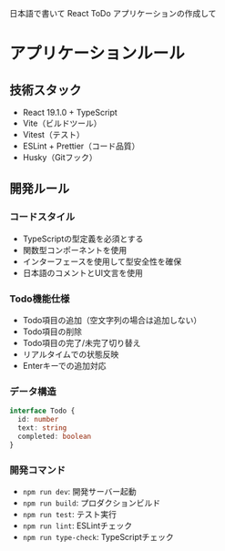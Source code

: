 日本語で書いて
React ToDo アプリケーションの作成して

# アプリケーションルール

## 技術スタック
- React 19.1.0 + TypeScript
- Vite（ビルドツール）
- Vitest（テスト）
- ESLint + Prettier（コード品質）
- Husky（Gitフック）

## 開発ルール

### コードスタイル
- TypeScriptの型定義を必須とする
- 関数型コンポーネントを使用
- インターフェースを使用して型安全性を確保
- 日本語のコメントとUI文言を使用

### Todo機能仕様
- Todo項目の追加（空文字列の場合は追加しない）
- Todo項目の削除
- Todo項目の完了/未完了切り替え
- リアルタイムでの状態反映
- Enterキーでの追加対応

### データ構造
```typescript
interface Todo {
  id: number
  text: string
  completed: boolean
}
```

### 開発コマンド
- `npm run dev`: 開発サーバー起動
- `npm run build`: プロダクションビルド
- `npm run test`: テスト実行
- `npm run lint`: ESLintチェック
- `npm run type-check`: TypeScriptチェック

